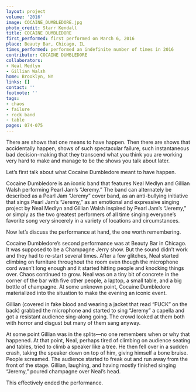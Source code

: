 ```yaml
---
layout: project
volume: '2016'
image: COCAINE_DUMBLEDORE.jpg
photo_credit: Starr Kendall
title: COCAINE DUMBLEDORE
first_performed: first performed on March 6, 2016
place: Beauty Bar, Chicago, IL
times_performed: performed an indefinite number of times in 2016
contributor: COCAINE DUMBLEDORE
collaborators:
- Neal Medlyn
- Gillian Walsh
home: Brooklyn, NY
links: []
contact: ''
footnote: ''
tags:
- chaos
- failure
- rock band
- table
pages: 074-075
---
```


There are shows that one means to have happen. Then there are shows that accidentally happen, shows of such spectacular failure, such instantaneous bad decision-making that they transcend what you think you are working very hard to make and manage to be the shows you talk about later.

Let’s first talk about what Cocaine Dumbledore meant to have happen.

Cocaine Dumbledore is an iconic band that features Neal Medlyn and Gillian Walsh performing Pearl Jam’s “Jeremy.” The band can alternately be described as a Pearl Jam “Jeremy” cover band, as an anti-bullying initiative that sings Pearl Jam’s “Jeremy,” as an emotional and expressive singing project by Neal Medlyn and Gillian Walsh inspired by Pearl Jam’s “Jeremy,” or simply as the two greatest performers of all time singing everyone’s favorite song very sincerely in a variety of locations and circumstances.

Now let’s discuss the performance at hand, the one worth remembering.

Cocaine Dumbledore’s second performance was at Beauty Bar in Chicago. It was supposed to be a Champagne Jerry show. But the sound didn’t work and they had to re-start several times. After a few glitches, Neal started climbing on furniture throughout the room even though the microphone cord wasn’t long enough and it started hitting people and knocking things over. Chaos continued to grow. Neal was on a tiny bit of concrete in the corner of the bar with five other people, a laptop, a small table, and a big bottle of champagne. At some unknown point, Cocaine Dumbledore materialized into the situation to make the evening an iconic event.

Gillian (covered in fake blood and wearing a jacket that read “FUCK” on the back) grabbed the microphone and started to sing “Jeremy” a capella and got a resistant audience sing-along going. The crowd looked at them both with horror and disgust but many of them sang anyway.

At some point Gillian was in the splits—no one remembers when or why that happened. At that point, Neal, perhaps tired of climbing on audience seating and tables, tried to climb a speaker like a tree. He then fell over in a sudden crash, taking the speaker down on top of him, giving himself a bone bruise. People screamed. The audience started to freak out and run away from the front of the stage. Gillian, laughing, and having mostly finished singing “Jeremy,” poured champagne over Neal’s head.

This effectively ended the performance.
